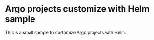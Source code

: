 # Argo projects customize with Helm sample

This is a small sample to customize Argo projects with Helm.

